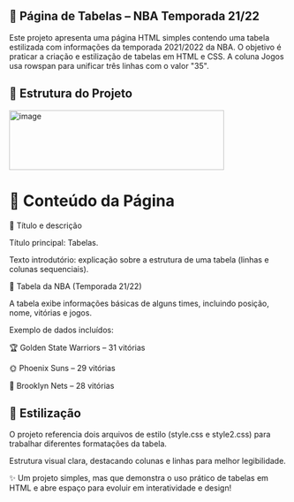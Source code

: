 ## 🏀 Página de Tabelas – NBA Temporada 21/22

Este projeto apresenta uma página HTML simples contendo uma tabela estilizada com informações da temporada 2021/2022 da NBA. O objetivo é praticar a criação e estilização de tabelas em HTML e CSS.
A coluna Jogos usa rowspan para unificar três linhas com o valor "35".

## 📂 Estrutura do Projeto
<img width="389" height="108" alt="image" src="https://github.com/user-attachments/assets/cbf080cf-c207-4f74-bd2c-518c4a6cd58c" />

# 📑 Conteúdo da Página
🔹 Título e descrição

Título principal: Tabelas.

Texto introdutório: explicação sobre a estrutura de uma tabela (linhas e colunas sequenciais).

🔹 Tabela da NBA (Temporada 21/22)

A tabela exibe informações básicas de alguns times, incluindo posição, nome, vitórias e jogos.

Exemplo de dados incluídos:

🏆 Golden State Warriors – 31 vitórias

🌞 Phoenix Suns – 29 vitórias

🌆 Brooklyn Nets – 28 vitórias

## 🎨 Estilização

O projeto referencia dois arquivos de estilo (style.css e style2.css) para trabalhar diferentes formatações da tabela.

Estrutura visual clara, destacando colunas e linhas para melhor legibilidade.



✨ Um projeto simples, mas que demonstra o uso prático de tabelas em HTML e abre espaço para evoluir em interatividade e design!

